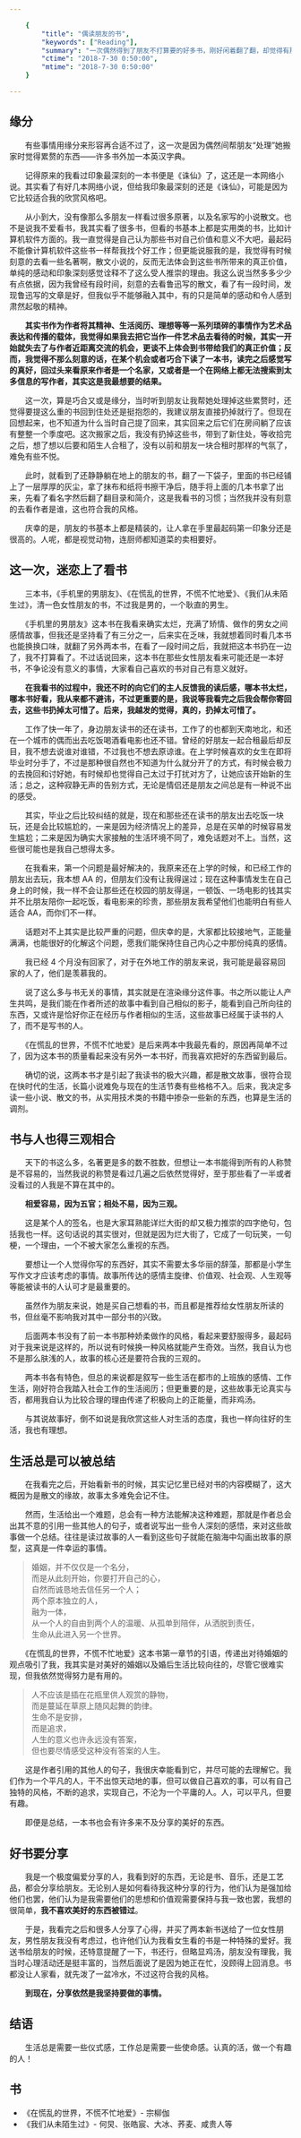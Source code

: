 ```yaml
---

    {
        "title": "偶读朋友的书",
        "keywords": ["Reading"],
        "summary": "一次偶然得到了朋友不打算要的好多书，刚好闲着翻了翻，却觉得有那么几本书真的不错。",
        "ctime": "2018-7-30 0:50:00",
        "mtime": "2018-7-30 0:50:00"
    }

---
```


## 缘分

　　有些事情用缘分来形容再合适不过了，这一次是因为偶然间帮朋友“处理”她搬家时觉得累赘的东西——许多书外加一本英汉字典。

　　记得原来的我看过印象最深刻的一本书便是《诛仙》了，这还是一本网络小说。其实看了有好几本网络小说，但给我印象最深刻的还是《诛仙》，可能是因为它比较适合我的欣赏风格吧。

　　从小到大，没有像那么多朋友一样看过很多原著，以及名家写的小说散文。也不是说我不爱看书，我其实看了很多书，但看的书基本上都是实用类的书，比如计算机软件方面的。我一直觉得是自己认为那些书对自己价值和意义不大吧，最起码不能像计算机软件这些书一样帮我找个好工作；但更能说服我的是，我觉得有时候刻意的去看一些名著啊，散文小说的，反而无法体会到这些书所带来的真正价值，单纯的感动和印象深刻感觉诠释不了这么受人推崇的理由。我这么说当然多多少少有点依据，因为我曾经有段时间，刻意的去看鲁迅写的散文，看了有一段时间，发现鲁迅写的文章是好，但我似乎不能够融入其中，有的只是简单的感动和令人感到肃然起敬的精神。

　　**其实书作为作者将其精神、生活阅历、理想等等一系列琐碎的事情作为艺术品表达和传播的载体，我觉得如果我去把它当作一件艺术品去看待的时候，其实一开始就失去了与作者近距离交流的机会，更谈不上体会到书带给我们的真正价值；反而，我觉得不那么刻意的话，在某个机会或者巧合下读了一本书，读完之后感觉写的真好，回过头来看原来作者是一个名家，又或者是一个在网络上都无法搜索到太多信息的写作者，其实这是我最想要的结果。**

　　这一次，算是巧合又或是缘分，当时听到朋友让我帮她处理掉这些累赘时，还觉得要提这么重的书回到住处还是挺抱怨的，我建议朋友直接扔掉就行了。但现在回想起来，也不知道为什么当时自己提了回来，其实回来之后它们在房间躺了应该有整整一个季度吧。这次搬家之后，我没有扔掉这些书，带到了新住处，等收拾完之后，想了想以后要和陌生人合租了，没有以前和朋友一块合租时那样的气氛了，难免有些不悦。

　　此时，就看到了还静静躺在地上的朋友的书，翻了一下袋子，里面的书已经铺上了一层厚厚的灰尘，拿了抹布和纸将书擦干净后，随手将上面的几本书拿了出来，先看了看名字然后翻了翻目录和简介，这是我看书的习惯；当然我并没有刻意的去看作者是谁，这也符合我的风格。

　　庆幸的是，朋友的书基本上都是精装的，让人拿在手里最起码第一印象分还是很高的。人呢，都是视觉动物，连厨师都知道菜的卖相要好。

## 这一次，迷恋上了看书

　　三本书，《手机里的男朋友》、《在慌乱的世界，不慌不忙地爱》、《我们从未陌生过》，清一色女性朋友的书，不过我是男的，一个耿直的男生。

　　《手机里的男朋友》这本书在我看来确实太烂，充满了矫情、做作的男女之间感情故事，但我还是坚持看了有三分之一，后来实在乏味，我就想着同时看几本书也能换换口味，就翻了另外两本书，在看了一段时间之后，我就把这本书扔在一边了，我不打算看了。不过话说回来，这本书在那些女性朋友看来可能还是一本好书，不争论没有意义的事情，大家看自己喜欢的书对自己有意义就好。

　　**在我看书的过程中，我还不时的向它们的主人反馈我的读后感，哪本书太烂，哪本书好看，我从来都不避讳，不过更重要的是，我说等我看完之后我会帮你寄回去，这些书扔掉太可惜了。后来，我越发的觉得，真的，扔掉太可惜了。**

　　工作了快一年了，身边朋友读书的还在读书，工作了的也都到天南地北，和还在一个城市的偶而出去吃饭喝酒看电影也还不错。曾经的好朋友一起合租最后却反目，我不想去说谁对谁错，不过我也不想去原谅谁。在上学时候喜欢的女生在即将毕业时分手了，不过是那种很自然也不知道为什么就分开了的方式，有时候会极力的去挽回和讨好她，有时候却也觉得自己太过于打扰对方了，让她应该开始新的生活；总之，这种寂静无声的告别方式，无论是情侣还是朋友之间总是有一种说不出的感受。

　　其实，毕业之后比较纠结的就是，现在和那些还在读书的朋友出去吃饭一块玩，还是会比较尴尬的，一来是因为经济情况上的差异，总是在买单的时候容易发生尴尬；二来是因为确实大家接触的生活环境不同了，难免话题对不上。当然，这些很可能也是我自己想得太多。

　　在我看来，第一个问题是最好解决的，我原来还在上学的时候，和已经工作的朋友出去玩，我本想 AA 的，但朋友们没有让我得逞过；现在这种事情发生在自己身上的时候，我一样不会让那些还在校园的朋友得逞，一顿饭、一场电影的钱其实并不比朋友陪你一起吃饭，看电影来的珍贵，那些朋友我希望他们也能明白有些人适合 AA，而你们不一样。

　　话题对不上其实是比较严重的问题，但庆幸的是，大家都比较接地气，正能量满满，也能很好的化解这个问题，愿我们能保持住自己内心之中那份纯真的感情。

　　我已经 4 个月没有回家了，对于在外地工作的朋友来说，我可能是最容易回家的人了，他们是羡慕我的。

　　说了这么多与书无关的事情，其实就是在渲染缘分这件事。书之所以能让人产生共鸣，是我们能在作者所述的故事中看到自己相似的影子，能看到自己所向往的东西，又或许是恰好你正在经历与作者相似的生活，这些故事已经属于读书的人了，而不是写书的人。

　　《在慌乱的世界，不慌不忙地爱》是后来两本中我最先看的，原因再简单不过了，因为这本书的质量看起来没有另外一本书好，而我喜欢把好的东西留到最后。

　　确切的说，这两本书才是引起了我读书的极大兴趣，都是散文故事，很符合现在快时代的生活，长篇小说难免与现在的生活节奏有些格格不入。后来，我决定多读一些小说、散文的书，从实用技术类的书籍中掺杂一些新的东西，也算是生活的调剂。

## 书与人也得三观相合

　　天下的书这么多，名著更是多的数不胜数，但想让一本书能得到所有的人称赞是不容易的，当然我说的称赞是看过几遍之后依然觉得好，至于那些看了一半或者没看过的人我是不算在其中的。

　　**相爱容易，因为五官；相处不易，因为三观。**

　　这是某个人的签名，也是大家耳熟能详烂大街的却又极力推崇的四字绝句，包括我也一样。这句话说的其实很对，但就是因为烂大街了，它成了一句玩笑，一句梗，一个理由，一个不被大家怎么重视的东西。

　　要想让一个人觉得你写的东西好，其实不需要太多华丽的辞藻，那都是小学生写作文才应该考虑的事情。故事所传达的感情主旋律、价值观、社会观、人生观等等能被读书的人认可才是最重要的。

　　虽然作为朋友来说，她是买自己想看的书，而且都是推荐给女性朋友所读的书，但丝毫不影响我对其中一部分书的兴致。

　　后面两本书没有了前一本书那种娇柔做作的风格，看起来要舒服得多，最起码对于我来说是这样的，所以说有时候换一种风格就能产生奇效。当然，我自认为也不是那么肤浅的人，故事的核心还是要符合我的三观的。

　　两本书各有特色，但总的来说都是叙写一些生活在都市的上班族的感情、工作生活，刚好符合我踏入社会工作的生活阅历；但更重要的是，这些故事无论真实与否，都用我自认为比较合理的理由传递了积极向上的正能量，而非鸡汤。

　　与其说故事好，倒不如说是我欣赏这些人对生活的态度，我也一样向往好的生活，我也有理想。

## 生活总是可以被总结

　　在我看完之后，开始看新书的时候，其实记忆里已经对书的内容模糊了，这大概因为是散文的缘故，故事太多难免会记不住。

　　然而，生活给出一个难题，总会有一种方法能解决这种难题，那就是作者总会出其不意的引用一些其他人的句子，或者说写出一些令人深刻的感悟，来对这些故事做一个总结。往往是读过故事的人一看到这些句子就能在脑海中勾画出故事的原型，这真是一件幸运的事情。

> 婚姻，并不仅仅是一个名分， <br />
> 而是从此刻开始，你要打开自己的心， <br />
> 自然而诚恳地去信任另一个人； <br />
> 两个原本独立的人， <br />
> 融为一体， <br />
> 从一个人的自由到两个人的温暖、从孤单到陪伴，从洒脱到责任， <br />
> 生命从此进入另一个世界。

　　《在慌乱的世界，不慌不忙地爱》这本书第一章节的引语，传递出对待婚姻的观点吸引了我，我其实是对美好的婚姻以及婚后生活比较向往的，尽管它很难实现，但我依然觉得努力是有用的。

> 人不应该是插在花瓶里供人观赏的静物， <br />
> 而是蔓延在草原上随风起舞的韵律。 <br />
> 生命不是安排， <br />
> 而是追求， <br />
> 人生的意义也许永远没有答案， <br />
> 但也要尽情感受这种没有答案的人生。

　　这是作者引用的其他人的句子，我很庆幸能看到它，并尽可能的去理解它。我们作为一个平凡的人，干不出惊天动地的事，但可以做自己喜欢的事，可以有自己独特的风格，不断的追求，实现自己，不沦为一个平庸的人。人，可以平凡，但要有趣。

　　即便是总结，一本书也会有许多来不及分享的美好的东西。

## 好书要分享

　　我是一个极度偏爱分享的人，我看到好的东西，无论是书、音乐，还是工艺品，都会分享给朋友。无论别人是如何看待我这种分享的行为，他们认为是强加给他们也罢，他们认为是我需要他们的思想和价值观需要保持与我一致也罢，我想的很简单，**我不喜欢美好的东西被错过**。

　　于是，我看完之后和很多人分享了心得，并买了两本新书送给了一位女性朋友，男性朋友我没有考虑过，也许他们认为我看女生看的书是一种特殊的爱好。我送书给朋友的时候，还特意提醒了一下，书还行，但略显鸡汤，朋友没有理我，我当时心理活动还是挺丰富的，当然后面说了是因为她正在忙，没顾得上回消息。书都没让人家看，就先泼了一盆冷水，不过这符合我的风格。

　　**到现在，分享依然是我坚持要做的事情。**

## 结语

　　生活总是需要一些仪式感，工作总是需要一些使命感。认真的活，做一个有趣的人！

## 书

- 《在慌乱的世界，不慌不忙地爱》- 宗柳伽
- 《我们从未陌生过》- 何炅、张皓宸、大冰、荞麦、咸贵人等